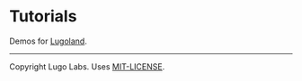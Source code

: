 Tutorials
=========

Demos for [Lugoland](http://www.lugolabs.com/lugoland).

---------

Copyright Lugo Labs. Uses [MIT-LICENSE](https://github.com/lugolabs/tutorials/blob/master/MIT-LICENSE).
